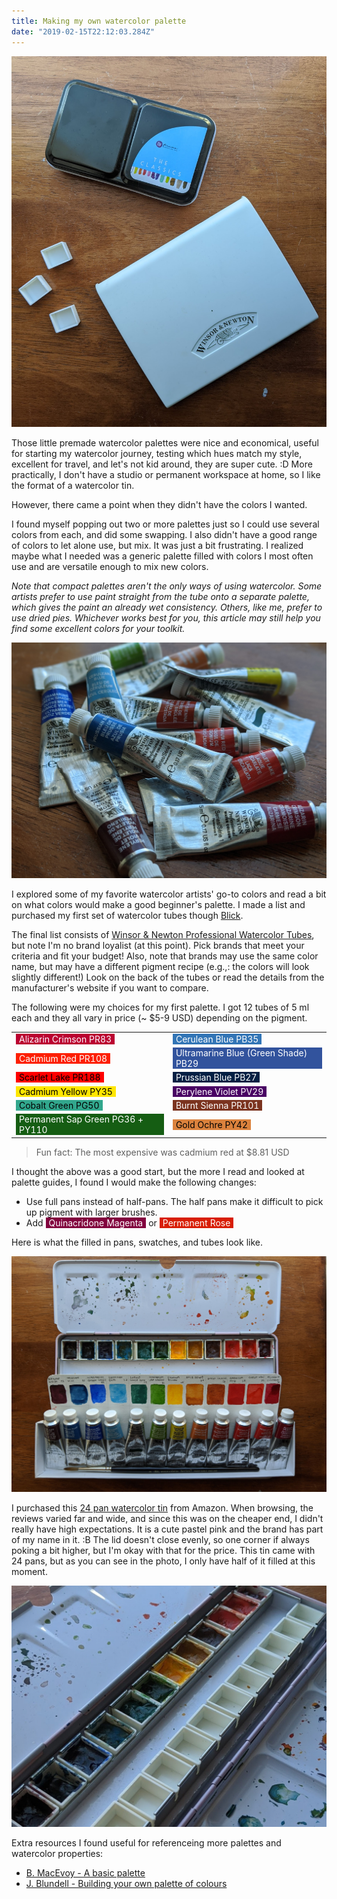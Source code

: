 ```yaml
---
title: Making my own watercolor palette
date: "2019-02-15T22:12:03.284Z"
---
```


![Watercolor palettes](./assets/palettes.jpg)

Those little premade watercolor palettes were nice and economical, useful for starting
my watercolor journey, testing which hues match my style, excellent for travel,
and let's not kid around, they are super cute. :D More practically, I don't
have a studio or permanent workspace at home, so I like the format of a watercolor tin.

However, there came a point when they didn't have the colors I wanted.

I found myself popping out two or more palettes just so I could use several colors
from each, and did some swapping. I also didn't have a good range of colors to let
alone use, but mix. It was just a bit frustrating. I realized maybe what
I needed was a generic palette filled with colors I most often use and are versatile enough to mix new colors.

_Note that compact palettes aren't the only ways of using watercolor. Some artists prefer
to use paint straight from the tube onto a separate palette, which gives the paint an already
wet consistency. Others, like me, prefer to use dried pies. Whichever works best
for you, this article may still help you find some excellent colors for your toolkit._

![Winsor and Newton watercolor tubes](./assets/watercolor-paint-tubes.jpg)

I explored some of my favorite watercolor artists' go-to colors and read a bit on
what colors would make a good beginner's palette. I made a list and purchased
my first set of watercolor tubes though [Blick](https://www.dickblick.com/).

The final list consists of [Winsor & Newton Professional Watercolor Tubes](https://www.dickblick.com/products/winsor-and-newton-professional-watercolor-tubes/),
but note I'm no brand loyalist (at this point). Pick brands that meet your
criteria and fit your budget! Also, note that brands may use the same color name,
but may have a different pigment recipe (e.g.,: the colors will look slightly different!)
Look on the back of the tubes or read the details from the manufacturer's website
if you want to compare.

The following were my choices for my first palette. I got 12 tubes of 5 ml each
and they all vary in price (~ \$5-9 USD) depending on the pigment.

|                                                                                                                                        |                                                                                                                                            |
| -------------------------------------------------------------------------------------------------------------------------------------- | ------------------------------------------------------------------------------------------------------------------------------------------ |
| <span style="padding: 0 5px 0; display: inline-block;color: #fff; background: rgb(187, 0, 49)">Alizarin Crimson PR83</span>            | <span style="padding: 0 5px 0; display: inline-block;color: #fff; background: rgb(50, 117, 182)">Cerulean Blue PB35</span>                 |
| <span style="padding: 0 5px 0; display: inline-block;color: #fff; background: rgb(253, 31, 3)">Cadmium Red PR108</span>                | <span style="padding: 0 5px 0; display: inline-block;color: #fff; background: rgb(50, 83, 157)">Ultramarine Blue (Green Shade) PB29</span> |
| <span style="padding: 0 5px 0; display: inline-block;color: #000; background: rgb(255, 0, 0)">Scarlet Lake PR188</span>                | <span style="padding: 0 5px 0; display: inline-block;color: #fff; background: rgb(3, 31, 67)">Prussian Blue PB27</span>                    |
| <span style="padding: 0 5px 0; display: inline-block;color: #000; background: rgb(255, 230, 0)">Cadmium Yellow PY35</span>             | <span style="padding: 0 5px 0; display: inline-block;color: #fff; background: rgb(73, 0, 99)">Perylene Violet PV29</span>                  |
| <span style="padding: 0 5px 0; display: inline-block;color: #000; background: rgb(50, 167, 141)">Cobalt Green PG50</span>              | <span style="padding: 0 5px 0; display: inline-block;color: #fff; background: rgb(123, 51, 31)">Burnt Sienna PR101</span>                  |
| <span style="padding: 0 5px 0; display: inline-block;color: #fff; background: rgb(21, 93, 19)">Permanent Sap Green PG36 + PY110</span> | <span style="padding: 0 5px 0; display: inline-block;color: #000; background: rgb(219, 130, 61)">Gold Ochre PY42</span>                    |

> Fun fact: The most expensive was cadmium red at \$8.81 USD

I thought the above was a good start, but the more I read and looked at palette guides,
I found I would make the following changes:

- Use full pans instead of half-pans. The half pans make it difficult to pick up pigment with larger brushes.
- Add <span style="padding: 0 5px 0; display: inline-block;color: #fff; background: rgb(130, 2, 62)">Quinacridone Magenta</span> or <span style="padding: 0 5px 0; display: inline-block;color: #fff; background: rgb(216, 30, 5)">Permanent Rose</span>

Here is what the filled in pans, swatches, and tubes look like.

![Self-made watercolor palette and tubes](./assets/watercolors-tin-tubes.jpg)

I purchased this [24 pan watercolor tin](https://www.amazon.com/gp/product/B01N5GR1DH/ref=pe_2640190_232748420_pd_te_o_s_ti?_encoding=UTF8&pd_rd_i=B01N5GR1DH&pd_rd_r=1XB69221SWS1WFTR79NC&pd_rd_w=Dh94n&pd_rd_wg=67WgG&pf_rd_p=9818265f-dee1-4bdd-a5cc-609c09e2865a&pf_rd_r=1XB69221SWS1WFTR79NC) from Amazon.
When browsing, the reviews varied far and wide, and since this was on the cheaper
end, I didn't really have high expectations. It is a cute pastel pink and the
brand has part of my name in it. :B The lid doesn't close evenly, so one corner
if always poking a bit higher, but I'm okay with that for the price. This tin
came with 24 pans, but as you can see in the photo, I only have half of it
filled at this moment.

![Watercolor palette close up](./assets/watercolor-tin2.jpg)

Extra resources I found useful for referenceing more palettes and watercolor properties:

- [B. MacEvoy - A basic palette](http://www.handprint.com/HP/WCL/palette5.html)
- [J. Blundell - Building your own palette of colours](https://www.janeblundellart.com/building-your-palette-of-colours.html)
